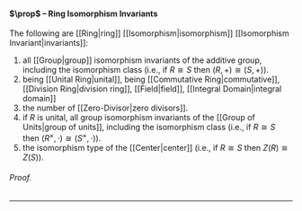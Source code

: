 #### $\prop$ – Ring Isomorphism Invariants
The following are [[Ring|ring]] [[Isomorphism|isomorphism]] [[Isomorphism Invariant|invariants]]:
1. all [[Group|group]] isomorphism invariants of the additive group, including the isomorphism class (i.e., if $R\cong S$ then $(R,+)\cong(S,+)$).
2. being [[Unital Ring|unital]], being [[Commutative Ring|commutative]], [[Division Ring|division ring]], [[Field|field]], [[Integral Domain|integral domain]]
3. the number of [[Zero-Divisor|zero divisors]]. 
4. if $R$ is unital, all group isomorphism invariants of the [[Group of Units|group of units]], including the isomorphism class (i.e., if $R\cong S$ then $(R^\times,\cdot)\cong(S^\times,\cdot)$).
5. the isomorphism type of the [[Center|center]] (i.e., if $R\cong S$ then $Z(R)\cong Z(S)$).

###### *Proof.* 
***